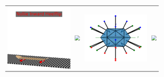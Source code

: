 

<table>
<tr>
<td>
  
<a href="https://github.com/Shellywell123/SKanimATE">
  <img src="https://github.com/Shellywell123/SKanimATE/blob/master/Images/gifs/Nollie%20Inward%20Heelflip.gif" width="200" />
</a>
  
</pre>
</td>
<td>
  
<a href="https://shellywell123.github.io/Grind_Boy/build/web/index.html">
  <img src="https://github.com/Shellywell123/Grind_Boy/blob/main/assets/git/preview.gif" width="200" />
</a>
  
</pre>
</td>
<td>
  
<a href="https://shellywell123.github.io/PyCrystallography/index.html">
   <img src="https://github.com/Shellywell123/PyCrystallography/blob/gh-pages/PyCrystallography/Images/face_normals_tetrakis-transparent.gif" width="200" />
</a>

</pre>
</td>
<td>

<a >
   <img src="https://github-readme-stats.vercel.app/api?username=shellywell123&show_icons=true&theme=merko" width="88888888800" />
</a>


</td>
</tr>
</table>


